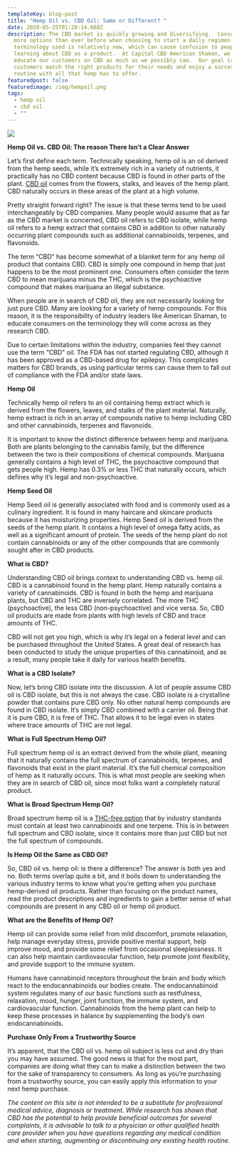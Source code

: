 ```yaml
---
templateKey: blog-post
title: "Hemp Oil vs. CBD Oil: Same or Different? "
date: 2020-05-25T01:20:14.668Z
description: The CBD market is quickly growing and diversifying.  Consumers have
  more options than ever before when choosing to start a daily regimen.   The
  terminology used is relatively new, which can cause confusion to people just
  learning about CBD as a product.  At Capital CBD American Shaman, we strive to
  educate our customers on CBD as much as we possibly can.  Our goal is to help
  customers match the right products for their needs and enjoy a successful
  routine with all that hemp has to offer.
featuredpost: false
featuredimage: /img/hempoil.png
tags:
  - hemp oil
  - cbd oil
  - ""
---
```

![](/img/hempoil.png)

**Hemp Oil vs. CBD Oil: The reason There Isn’t a Clear Answer**

Let’s first define each term.  Technically speaking, hemp oil is an oil derived from the hemp seeds, while it’s extremely rich in a variety of nutrients, it practically has no CBD content because CBD is found in other parts of the plant.  [CBD oil](https://cbdamericanshaman.com/cbd-oils) comes from the flowers, stalks, and leaves of the hemp plant.  CBD naturally occurs in these areas of the plant at a high volume.

Pretty straight forward right?  The issue is that these terms tend to be used interchangeably by CBD companies.  Many people would assume that as far as the CBD market is concerned, CBD oil refers to CBD isolate, while hemp oil refers to a hemp extract that contains CBD in addition to other naturally occurring plant compounds such as additional cannabinoids, terpenes, and flavonoids.

The term “CBD” has become somewhat of a blanket term for any hemp oil product that contains CBD.  CBD is simply one compound in hemp that just happens to be the most prominent one.  Consumers often consider the term CBD to mean marijuana minus the THC, which is the psychoactive compound that makes marijuana an illegal substance.

When people are in search of CBD oil, they are not necessarily looking for just pure CBD.  Many are looking for a variety of hemp compounds.  For this reason, it is the responsibility of industry leaders like American Shaman, to educate consumers on the terminology they will come across as they  research CBD.

Due to certain limitations within the industry, companies feel they cannot use the term “CBD" oil.  The FDA has not started regulating CBD, although it has been approved as a CBD-based drug for epilepsy.  This complicates matters for CBD brands, as using particular terms can cause them to fall out of compliance with the FDA and/or state laws.

**Hemp Oil**

Technically hemp oil refers to an oil containing hemp extract which is derived from the flowers, leaves, and stalks of the plant material.  Naturally, hemp extract is rich in an array of compounds native to hemp including CBD and other cannabinoids, terpenes and flavonoids.

It is important to know the distinct difference between hemp and marijuana.  Both are plants belonging to the cannabis family, but the difference between the two is their compositions of chemical compounds.  Marijuana generally contains a high level of THC, the psychoactive compound that gets people high.  Hemp has 0.3% or less THC that naturally occurs, which defines why it’s legal and non-psychoactive.

**Hemp Seed Oil**

Hemp Seed oil is generally associated with food and is commonly used as a culinary ingredient.  It is found in many haircare and skincare products because it has moisturizing properties.  Hemp Seed oil is derived from the seeds of the hemp plant.  It contains a high level of omega fatty acids, as well as a significant amount of protein.  The seeds of the hemp plant do not contain cannabinoids or any of the other compounds that are commonly sought after in CBD products.

**What is CBD?**

Understanding CBD oil brings context to understanding CBD vs. hemp oil.  CBD is a cannabinoid found in the hemp plant.  Hemp naturally contains a variety of cannabinoids.  CBD is found in both the hemp and marijuana plants, but CBD and THC are inversely correlated.  The more THC (psychoactive), the less CBD (non-psychoactive) and vice versa.  So, CBD oil products are made from plants with high levels of CBD and trace amounts of THC.

CBD will not get you high, which is why it’s legal on a federal level and can be purchased throughout the United States.  A great deal of research has been conducted to study the unique properties of this cannabinoid, and as a result, many people take it daily for various health benefits.

**What is a CBD Isolate?**

Now, let’s bring CBD isolate into the discussion.  A lot of people assume CBD oil is CBD isolate, but this is not always the case.  CBD isolate is a crystalline powder that contains pure CBD only.  No other natural hemp compounds are found in CBD isolate.  It’s simply CBD combined with a carrier oil.  Being that it is pure CBD, it is free of THC.  That allows it to be legal even in states where trace amounts of THC are not legal.

**What is Full Spectrum Hemp Oil?**

Full spectrum hemp oil is an extract derived from the whole plant, meaning that it naturally contains the full spectrum of cannabinoids, terpenes, and flavonoids that exist in the plant material.  It’s the full chemical composition of hemp as it naturally occurs.  This is what most people are seeking when they are in search of CBD oil, since most folks want a completely natural product.

**What is Broad Spectrum Hemp Oil?**

Broad spectrum hemp oil is a [THC-free option](https://cbdamericanshaman.com/thc-free-cbd-oil) that by industry standards must contain at least two cannabinoids and one terpene.  This is in between full spectrum and CBD isolate, since it contains more than just CBD but not the full spectrum of compounds.

**Is Hemp Oil the Same as CBD Oil?**

So, CBD oil vs. hemp oil: is there a difference?  The answer is both yes and no.  Both terms overlap quite a bit, and it boils down to understanding the various industry terms to know what you’re getting when you purchase hemp-derived oil products.  Rather than focusing on the product names, read the product descriptions and ingredients to gain a better sense of what compounds are present in any CBD oil or hemp oil product.

**What are the Benefits of Hemp Oil?**

Hemp oil can provide some relief from mild discomfort, promote relaxation, help manage everyday stress, provide positive mental support, help improve mood, and provide some relief from occasional sleeplessness.  It can also help maintain cardiovascular function, help promote joint flexibility, and provide support to the immune system.

Humans have cannabinoid receptors throughout the brain and body which react to the endocannabinoids our bodies create.  The endocannabinoid system regulates many of our basic functions such as restfulness, relaxation, mood, hunger, joint function, the immune system, and cardiovascular function.  Cannabinoids from the hemp plant can help to keep these processes in balance by supplementing the body’s own endocannabinoids.

**Purchase Only From a Trustworthy Source**

It’s apparent, that the CBD oil vs. hemp oil subject is less cut and dry than you may have assumed.  The good news is that for the most part, companies are doing what they can to make a distinction between the two for the sake of transparency to consumers.  As long as you’re purchasing from a trustworthy source, you can easily apply this information to your next hemp purchase.

*The content on this site is not intended to be a substitute for professional medical advice, diagnosis or treatment.  While research has shown that CBD has the potential to help provide beneficial outcomes for several complaints, it is advisable to talk to a physician or other qualified health care provider when you have questions regarding any medical condition and when starting, augmenting or discontinuing any existing health routine.*